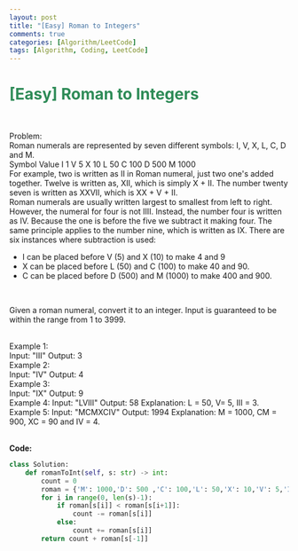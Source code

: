 ```yaml
---
layout: post
title: "[Easy] Roman to Integers"
comments: true
categories: [Algorithm/LeetCode]
tags: [Algorithm, Coding, LeetCode]
---
```



# <span style="color:SeaGreen"> [Easy] Roman to Integers </span>
<br>

Problem:
<br>
Roman numerals are represented by seven different symbols: I, V, X, L, C, D and M.
<br>
Symbol       Value
I             1
V             5
X             10
L             50
C             100
D             500
M             1000
<br>
For example, two is written as II in Roman numeral, just two one's added together. Twelve is written as, XII, which is simply X + II. The number twenty seven is written as XXVII, which is XX + V + II.
<br>
Roman numerals are usually written largest to smallest from left to right. However, the numeral for four is not IIII. Instead, the number four is written as IV. Because the one is before the five we subtract it making four. The same principle applies to the number nine, which is written as IX. There are six instances where subtraction is used:
<br>
- I can be placed before V (5) and X (10) to make 4 and 9
- X can be placed before L (50) and C (100) to make 40 and 90.
- C can be placed before D (500) and M (1000) to make 400 and 900.
<br>

Given a roman numeral, convert it to an integer. Input is guaranteed to be within the range from 1 to 3999.
<br><br>


Example 1:
<br>
Input: "III"
Output: 3
<br>
Example 2:
<br>
Input: "IV"
Output: 4
<br>
Example 3:
<br>
Input: "IX"
Output: 9
<br>
Example 4:
Input: "LVIII"
Output: 58
Explanation: L = 50, V= 5, III = 3.
<br>
Example 5:
Input: "MCMXCIV"
Output: 1994
Explanation: M = 1000, CM = 900, XC = 90 and IV = 4.
<br><br>


**Code:**
```python
class Solution:
    def romanToInt(self, s: str) -> int:
        count = 0
        roman = {'M': 1000,'D': 500 ,'C': 100,'L': 50,'X': 10,'V': 5,'I': 1}
        for i in range(0, len(s)-1):
            if roman[s[i]] < roman[s[i+1]]:
                count -= roman[s[i]]
            else:
                count += roman[s[i]]
        return count + roman[s[-1]]
```  

<br>
